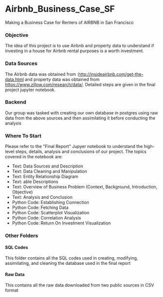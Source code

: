 # Airbnb_Business_Case_SF
Making a Business Case for Renters of AIRBNB in San Francisco

### Objective
The idea of this project is to use Airbnb and property data to understand if investing in a house for Airbnb rental purposes is a worth investment.

### Data Sources
The Airbnb data was obtained from :http://insideairbnb.com/get-the-data.html and property data was obtained from https://www.zillow.com/research/data/. Detailed steps are given in the final project jupyter notebook.

### Backend 
Our group was tasked with creating our own database in postgres using raw data from the above sources and then assimilating it before conducting the analysis

### Where To Start
Please refer to the "Final Report" Jupyer notebook to understand the high-level steps, details, analysis and conclusions of our project. The topics covered in the notebook are: 
* Text: Data Sources and Description
* Text: Data Cleaning and Manipulation
* Text: Entity Relationship Diagram
* Text: able Descriptions
* Text: Overview of Business Problem (Context, Background, Introduction, Objective)
* Text: Analysis and Conclusion
* Python Code: Establishing Connection
* Python Code: Fetching Data
* Python Code: Scatterplot Visualization
* Python Code: Correlation Analysis
* Python Code: Return On Investment Visualization

### Other Folders

#### SQL Codes
This folder contains all the SQL codes used in creating, modifying, assimilating, and cleaning the database used in the final report

#### Raw Data
This contains all the raw data downloaded from two public sources in CSV format
